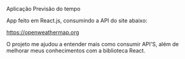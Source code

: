 
Aplicação Previsão do tempo

App feito em React.js, consumindo a API do site abaixo:

https://openweathermap.org

O projeto me ajudou a entender mais como consumir API'S, além de melhorar meus conhecimentos com a biblioteca React.



